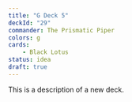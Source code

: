 ```yaml
---
title: "G Deck 5"
deckId: "29"
commander: The Prismatic Piper
colors: g
cards:
    - Black Lotus
status: idea
draft: true
---
```


This is a description of a new deck.
